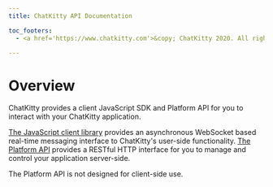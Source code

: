 ```yaml
---
title: ChatKitty API Documentation

toc_footers:
  - <a href='https://www.chatkitty.com'>&copy; ChatKitty 2020. All rights reserved</a>

---
```


# Overview

ChatKitty provides a client JavaScript SDK and Platform API for you to interact with your ChatKitty 
application. 

[The JavaScript client library](https://docs.chatkitty.com/javascript/) provides an asynchronous 
WebSocket based real-time messaging interface to ChatKitty's user-side functionality. [The Platform API](https://docs.chatkitty.com/platform/) 
provides a RESTful HTTP interface for you to manage and control your application server-side.

<aside class="notice">
 The Platform API is not designed for client-side use.
</aside>
